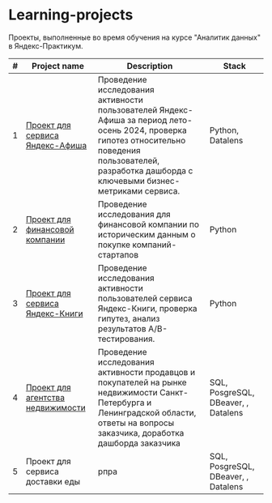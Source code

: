 # Learning-projects
Проекты, выполненные во время обучения на курсе "Аналитик данных" в Яндекс-Практикум.

| # | Project name | Description | Stack |
| - | ---- | ----------- | ----- |
| 1 | [Проект для сервиса Яндекс-Афиша](https://github.com/victoria-glotova/Learning-projects/tree/main/%D0%9F%D1%80%D0%BE%D0%B5%D0%BA%D1%82%20%D0%B4%D0%BB%D1%8F%20%D1%81%D0%B5%D1%80%D0%B2%D0%B8%D1%81%D0%B0%20%D0%AF%D0%BD%D0%B4%D0%B5%D0%BA%D1%81-%D0%90%D1%84%D0%B8%D1%88%D0%B0) | Проведение исследования активности пользователей Яндекс-Афиша за период лето-осень 2024, проверка гипотез относительно поведения пользователей, разработка дашборда с ключевыми бизнес-метриками сервиса. | Python, Datalens |
| 2 | [Проект для финансовой компании](https://github.com/victoria-glotova/Learning-projects/tree/main/%D0%98%D1%81%D1%81%D0%BB%D0%B5%D0%B4%D0%BE%D0%B2%D0%B0%D0%BD%D0%B8%D0%B5%20%D1%81%D1%82%D0%B0%D1%80%D1%82%D0%B0%D0%BF%D0%BE%D0%B2) | Проведение исследования для финансовой компании по историческим данным о покупке компаний-стартапов| Python |
| 3 | [Проект для сервиса Яндекс-Книги](https://github.com/victoria-glotova/Learning-projects/tree/main/%D0%9F%D1%80%D0%BE%D0%B5%D0%BA%D1%82%20%D0%B4%D0%BB%D1%8F%20%D1%81%D0%B5%D1%80%D0%B2%D0%B8%D1%81%D0%B0%20%D0%AF%D0%BD%D0%B4%D0%B5%D0%BA%D1%81-%D0%9A%D0%BD%D0%B8%D0%B3%D0%B8) | Проведение исследования активности пользователей сервиса Яндекс-Книги, проверка гипутез, анализ результатов A/B-тестирования. | Python |
| 4 | [Проект для агентства недвижимости](https://github.com/victoria-glotova/Learning-projects/tree/main/%D0%9F%D1%80%D0%BE%D0%B5%D0%BA%D1%82%20%D0%B4%D0%BB%D1%8F%20%D0%B0%D0%B3%D0%B5%D0%BD%D1%82%D1%81%D1%82%D0%B2%D0%B0%20%D0%BD%D0%B5%D0%B4%D0%B2%D0%B8%D0%B6%D0%B8%D0%BC%D0%BE%D1%81%D1%82%D0%B8) | Проведение исследования активности продавцов и покупателей на рынке недвижимости Санкт-Петербурга и Ленинградской области, ответы на вопросы заказчика, доработка дашборда заказчика  | SQL, PosgreSQL, DBeaver, , Datalens |
| 5 | Проект для сервиса доставки еды | рпра | SQL, PosgreSQL, DBeaver, , Datalens |
